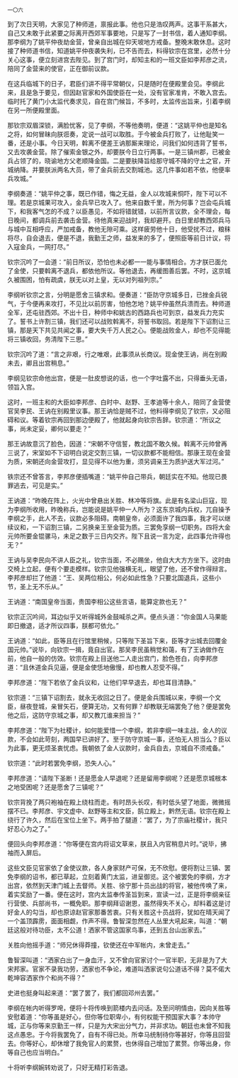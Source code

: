     一〇六 

   到了次日天明，大家见了种师道，禀报此事。他也只是浩叹两声。这事干系甚大，自己又未敢于此紧要之际离开西郊军事要地，只是写了一封书信，着人通知李纲。那李纲为了姚平仲夜劫金营，曾亲自出城在仰天坡地方戒备。整晚末敢休息。这时接了种师道书信，知道姚平仲夜袭失利，已不告而去，料得钦宗在宫里，必然十分关心这事，便立刻进宫去陛见。到了宫门时，却知主和的一班文臣如李邦彦之流，陪同了金营来的使官，正在御前议款。

   在这兵临城下的日子，君臣们讲不得平常朝仪，只是随时在便殿里会见。李纲此来，且是急于要见，但因赵官家和外国使臣在一处，没有官家准肯，不敢入宫去。临时托了黄门小太监代奏求见，自在宫门候旨，不多时，太监传出旨来，引着李纲在另一所便殿里面。

   那钦宗双眉深锁，满脸忧客，见了李纲，不等他奏明，便道：“这姚平仲也是知名之将，如何冒昧向朕诳奏，定说一战可以取胜。于今被金兵打败了，让他耻笑一番，还是小事。今日天明，斡离不便差王讷那厮来理论，问我们如何违背了誓书，又去攻袭金营。除了催索金银之外，却要朕今日立行两事。一是三镇州郡，已被金兵占领了的，晓谕地方父老顺降金国。二是要肤降旨给那守城不降的守土之官，开城纳降。并要朕派两名大员，带了金兵前去交割城池。这几件事如若不依，他便率兵攻城。”

   李纲奏道：“姚平仲之事，既已作错，悔之无益，金人以攻城来恫吓，陛下可以不理。若是京城果可攻入，金兵早已攻入了。他来自数千里，所为何事？岂会屯兵城下，和我客气怎的不成？以臣愚见，不如将错就错，以前所言议款，全不理会，每日晚间，都调兵前去袭击金营。待他真来迎战时，我却避开。白日里却教西郊兵马与城中互相呼应，严加戒备，教他无隙可乘。这样疲劳他十日，他受扰不过，粮秣将尽，自会退去，便是不退，我勤王之师，益发来的多了，便照臣等前日计议，将入寇金兵，一网打尽。”

   钦宗沉吟了一会道：“前日所议，恐怕也未必都一一能与事情相合。方才朕已面允了金使，只要斡离不退兵，都依他所议。等他退去，再缓图善后罢。不时，这京城久被围困，怕有疏虞，朕无以对上皇，无以对列祖列宗。”

   李纲听钦宗之言，分明是愿舍三镇求和。便奏道：“臣防守京城多日，已挫金兵锐气，于今便再来攻打，不见比以前厉害，怕他怎地？姚平仲虽然兵溃而去。种师道全军，还屯驻西郊。不出十日，种师中和姚古的西路兵也可到京，益发兵力充实了。誓书上许割三镇，我们还可以战败斡离不，将誓书取回。若是陛下下诏割让三镇，那是天下共见共闻之事，要大失千万人民之心。便能战败金人，却也不见得能将三镇收回，务清陛下三思。”

   钦宗沉吟了道：“言之非艰，行之唯艰，此事须从长商议。现金使王讷，尚在别殿未去，卿且出宫稍息。”

   李纲见钦宗命他出宫，便是一肚皮想说的话，也一个字吐露不出，只得垂头无语，领旨入宫。

   这时，一班主和的大臣如李邦彦、白时中、赵野、王孝迪等十余人，陪同了金营使官吴李民、王讷在别殿里议事。那王讷恰是贼不过，他料得李纲见了钦宗，又必阻碍和议。等着钦宗再回到那边便殿了，他就起身向钦宗告辞。钦宗道：“所议之事，尚未定妥，卿何以要走？”

   那王讷故意沉了脸色，因道：“宋朝不守信誓，教北国不敢久候。斡离不元帅曾再三说了，宋室如不下诏明白说定交割三镇，一切议款都不能相信。那康王现在金营为质，宋朝还向金营攻打，显见得不以他为重，须另调亲王为质护送大军过河。”

   铁宗还不曾答言，李邦彦便插嘴道：“姚平仲自己带兵，朝廷实在不知。他现已畏罪逃去，可见是实。”

   王讷道：“昨晚在阵上，火光中曾悬出关胜、林冲等将旗。此是有名梁山巨寇，现为李纲所收用，昨晚称兵，岂能说是姚平仲一人所为？这东京城内兵权，兀自操予李纲之手，此人不去，议款必多阻碍。南朝皇帝，必须面许了我四事，我才可以继续议和，一下诏割三镇，二另换亲王至金营为质。三罢免孪纲一切职务。四将大金元帅所要金锟骡马，未足之数于三日内交齐。陛下且说一言为定，此四事允许得也无？”

   王讷与吴李民向不讲人臣之礼，钦宗当面，不必赐坐，他自大大方方坐下。这时由交椅上立起，便有个要走模样。钦宗见他强横无礼，眼望了他，还不曾作得辩言。李邦彦却拦了他道：“王、吴两位相公，何必如此性急？只要北国退兵，这些小节，圣上无不乐从。”

   王讷道：“南国皇帝当面，贵国李相公这些言语，能算定款也无？”

   钦宗正沉吟间，耳边似乎又听得城外金鼓喊杀之声。便点头道：“你金国人马果能即日撤退，适才所议四事，朕都可依允。”

   王讷道：“如此，臣等且在行馆里稍候，只等陛下圣旨下来，臣等才出城去回覆金国元帅。”说毕，向钦宗一揖，竟自出官。那吴李民虽稍觉和蔼，有了王讷做作在前，他自一般的仿效。钦宗在殿上目送他二人走出宫门，脸色苍白，向李邦彦道：“且休道金兵见逼，便是金使恁地傲慢，却也教人忍受不得。”

   李邦彦道：“陛下若依了金兵议和，让他们早早退去，却也耳目清静。”

   钦宗道：“三镇下诏割去，就永无收回之日了。便是金兵围城以来，李纲一个文臣，昼夜登城，亲冒矢石，便算无功，又有何罪？却教联无端罢免了他？便是罢免他之后，这防守京城之事，却又教兀谁来担当？”

   李邦彦道：“陛下为社稷计，如何能爱惜一个李纲，若非李纲一味主战，金人的议款，不会如此苛刻，两国早已讲好了。至于防守京城一事，还怕无人担当么？臣以为此事，更无烦圣衷忧虑。我朝依了金人议款时，金兵自去，京城自不须戒备。”

   钦宗道：“此时若罢免李纲，恐失人心。”

   李邦彦道：“请陛下圣断！还是愿金人早退呢？还是留用李纲呢？还是愿京城根本之地受困呢？还是愿舍了三镇呢？”

   钦宗背挽了两只袍袖在殿上绕柱而走。有时昂头长叹，有时低头望了地面，微微摇摆不已。李邦彦、宇文虚中、赵野等主和文臣，鹄立殿上，黔然无语。钦宗在殿上绕行了许久，然后在宝位上坐下。两手拍了腿道：“罢了，为了宗庙社稷计，我只好忍心为之了。”

   便回头向李邦彦道：“你等便在宫内将诏文草来，朕且入内官稍息片时。”说毕，拂袖而入屏后。

   这些文臣见官家依了金使议款，各人身家财产可保，无不欣慰。便将割让三镇、罢免李纲的诏书，都已草起，立刻着黄门太监，进呈御览。这个被罢免的李纲，方才出宫，依然到天津门城上去督师。关胜、徐宁那十员出战的将官，被他传唤了来，着实奖励了一番。便在这时，宫内太监奉传圣旨到来，宣读一过，正是将李纲亲征行营使、兵部尚书，一概免职。那李纲拜诏谢恩，虽然得失不关心，却料着这是讨好金人的勾当，却也原谅赵官家那番苦衷。只有关胜这十员战将，犹如在晴天闻了一个盖顶霹雳，面面相觑，作声不得。鲁智深忽然在人丛里大吼起来，叫道：“朝廷这般对待功臣，太不公道！洒家不管这国家鸟事，还到五台山出家去。”

   关胜向他摇手道：“师兄休得莽撞，钦使还在中军帐内，未曾走去。”

   鲁智深叫道：“洒家白出了一身血汗，又不曾向官家讨个一官半职，无非是为了大宋邦家。官家不录我功劳，洒家也不争论，难道叫洒家说句公道话不得？莫不偌大乾坤容洒家作个和尚不得？”

   史进也挺身叫起来道：“罢了罢了，我们都回邓州去罢。”

   李纲在帐内听得罗唣，便将十将传唤到箭楼内去问话。及至问明情由，因向关胜等安慰着道：“你等虽是好心，但你等位职卑小，有何权能干预国家大事？本帅守城，正与你等来京勤王一样，只是为大宋出分气力，并非求功。朝廷也未曾不知我这点愚忠。于今将我罢免了，自有不得已处。所幸马统制待你等甚好，你等且回营去。你等好心，却休增了我免官人的累赘，也休得自己增加了累赘。你等出身，你等自己也应当明白。”

   十将听李纲婉转劝说了，只好无精打彩告退。

